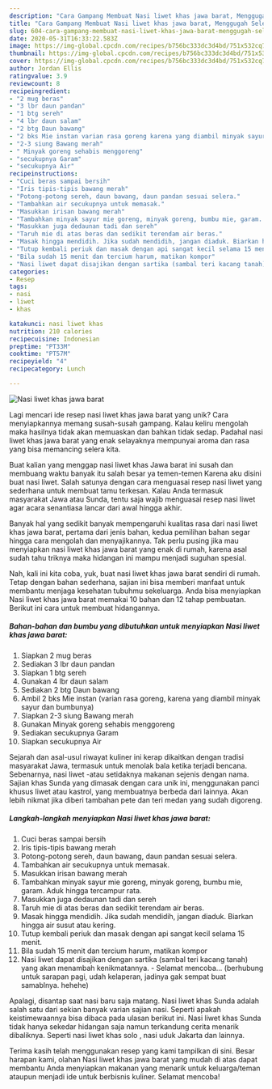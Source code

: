 ```yaml
---
description: "Cara Gampang Membuat Nasi liwet khas jawa barat, Menggugah Selera"
title: "Cara Gampang Membuat Nasi liwet khas jawa barat, Menggugah Selera"
slug: 604-cara-gampang-membuat-nasi-liwet-khas-jawa-barat-menggugah-selera
date: 2020-05-31T16:33:22.583Z
image: https://img-global.cpcdn.com/recipes/b756bc333dc3d4bd/751x532cq70/nasi-liwet-khas-jawa-barat-foto-resep-utama.jpg
thumbnail: https://img-global.cpcdn.com/recipes/b756bc333dc3d4bd/751x532cq70/nasi-liwet-khas-jawa-barat-foto-resep-utama.jpg
cover: https://img-global.cpcdn.com/recipes/b756bc333dc3d4bd/751x532cq70/nasi-liwet-khas-jawa-barat-foto-resep-utama.jpg
author: Jordan Ellis
ratingvalue: 3.9
reviewcount: 8
recipeingredient:
- "2 mug beras"
- "3 lbr daun pandan"
- "1 btg sereh"
- "4 lbr daun salam"
- "2 btg Daun bawang"
- "2 bks Mie instan varian rasa goreng karena yang diambil minyak sayur dan bumbunya"
- "2-3 siung Bawang merah"
- " Minyak goreng sehabis menggoreng"
- "secukupnya Garam"
- "secukupnya Air"
recipeinstructions:
- "Cuci beras sampai bersih"
- "Iris tipis-tipis bawang merah"
- "Potong-potong sereh, daun bawang, daun pandan sesuai selera."
- "Tambahkan air secukupnya untuk memasak."
- "Masukkan irisan bawang merah"
- "Tambahkan minyak sayur mie goreng, minyak goreng, bumbu mie, garam. Aduk hingga tercampur rata."
- "Masukkan juga dedaunan tadi dan sereh"
- "Taruh mie di atas beras dan sedikit terendam air beras."
- "Masak hingga mendidih. Jika sudah mendidih, jangan diaduk. Biarkan hingga air susut atau kering."
- "Tutup kembali periuk dan masak dengan api sangat kecil selama 15 menit."
- "Bila sudah 15 menit dan tercium harum, matikan kompor"
- "Nasi liwet dapat disajikan dengan sartika (sambal teri kacang tanah) yang akan menambah kenikmatannya. Selamat mencoba... (berhubung untuk sarapan pagi, udah kelaperan, jadinya gak sempat buat samablnya. hehehe)"
categories:
- Resep
tags:
- nasi
- liwet
- khas

katakunci: nasi liwet khas 
nutrition: 210 calories
recipecuisine: Indonesian
preptime: "PT33M"
cooktime: "PT57M"
recipeyield: "4"
recipecategory: Lunch

---
```



![Nasi liwet khas jawa barat](https://img-global.cpcdn.com/recipes/b756bc333dc3d4bd/751x532cq70/nasi-liwet-khas-jawa-barat-foto-resep-utama.jpg)

Lagi mencari ide resep nasi liwet khas jawa barat yang unik? Cara menyiapkannya memang susah-susah gampang. Kalau keliru mengolah maka hasilnya tidak akan memuaskan dan bahkan tidak sedap. Padahal nasi liwet khas jawa barat yang enak selayaknya mempunyai aroma dan rasa yang bisa memancing selera kita.

Buat kalian yang menggap nasi liwet khas Jawa barat ini susah dan membuang waktu banyak itu salah besar ya temen-temen Karena aku disini buat nasi liwet. Salah satunya dengan cara menguasai resep nasi liwet yang sederhana untuk membuat tamu terkesan. Kalau Anda termasuk masyarakat Jawa atau Sunda, tentu saja wajib menguasai resep nasi liwet agar acara senantiasa lancar dari awal hingga akhir.

Banyak hal yang sedikit banyak mempengaruhi kualitas rasa dari nasi liwet khas jawa barat, pertama dari jenis bahan, kedua pemilihan bahan segar hingga cara mengolah dan menyajikannya. Tak perlu pusing jika mau menyiapkan nasi liwet khas jawa barat yang enak di rumah, karena asal sudah tahu triknya maka hidangan ini mampu menjadi suguhan spesial.


Nah, kali ini kita coba, yuk, buat nasi liwet khas jawa barat sendiri di rumah. Tetap dengan bahan sederhana, sajian ini bisa memberi manfaat untuk membantu menjaga kesehatan tubuhmu sekeluarga. Anda bisa menyiapkan Nasi liwet khas jawa barat memakai 10 bahan dan 12 tahap pembuatan. Berikut ini cara untuk membuat hidangannya.

<!--inarticleads1-->

##### Bahan-bahan dan bumbu yang dibutuhkan untuk menyiapkan Nasi liwet khas jawa barat:

1. Siapkan 2 mug beras
1. Sediakan 3 lbr daun pandan
1. Siapkan 1 btg sereh
1. Gunakan 4 lbr daun salam
1. Sediakan 2 btg Daun bawang
1. Ambil 2 bks Mie instan (varian rasa goreng, karena yang diambil minyak sayur dan bumbunya)
1. Siapkan 2-3 siung Bawang merah
1. Gunakan  Minyak goreng sehabis menggoreng
1. Sediakan secukupnya Garam
1. Siapkan secukupnya Air


Sejarah dan asal-usul riwayat kuliner ini kerap dikaitkan dengan tradisi masyarakat Jawa, termasuk untuk menolak bala ketika terjadi bencana. Sebenarnya, nasi liwet -atau setidaknya makanan sejenis dengan nama. Sajian khas Sunda yang dimasak dengan cara unik ini, menggunakan panci khusus liwet atau kastrol, yang membuatnya berbeda dari lainnya. Akan lebih nikmat jika diberi tambahan pete dan teri medan yang sudah digoreng. 

<!--inarticleads2-->

##### Langkah-langkah menyiapkan Nasi liwet khas jawa barat:

1. Cuci beras sampai bersih
1. Iris tipis-tipis bawang merah
1. Potong-potong sereh, daun bawang, daun pandan sesuai selera.
1. Tambahkan air secukupnya untuk memasak.
1. Masukkan irisan bawang merah
1. Tambahkan minyak sayur mie goreng, minyak goreng, bumbu mie, garam. Aduk hingga tercampur rata.
1. Masukkan juga dedaunan tadi dan sereh
1. Taruh mie di atas beras dan sedikit terendam air beras.
1. Masak hingga mendidih. Jika sudah mendidih, jangan diaduk. Biarkan hingga air susut atau kering.
1. Tutup kembali periuk dan masak dengan api sangat kecil selama 15 menit.
1. Bila sudah 15 menit dan tercium harum, matikan kompor
1. Nasi liwet dapat disajikan dengan sartika (sambal teri kacang tanah) yang akan menambah kenikmatannya. - Selamat mencoba... (berhubung untuk sarapan pagi, udah kelaperan, jadinya gak sempat buat samablnya. hehehe)


Apalagi, disantap saat nasi baru saja matang. Nasi liwet khas Sunda adalah salah satu dari sekian banyak varian sajian nasi. Seperti apakah keistimewaannya bisa dibaca pada ulasan berikut ini. Nasi liwet khas Sunda tidak hanya sekedar hidangan saja namun terkandung cerita menarik dibaliknya. Seperti nasi liwet khas solo , nasi uduk Jakarta dan lainnya. 

Terima kasih telah menggunakan resep yang kami tampilkan di sini. Besar harapan kami, olahan Nasi liwet khas jawa barat yang mudah di atas dapat membantu Anda menyiapkan makanan yang menarik untuk keluarga/teman ataupun menjadi ide untuk berbisnis kuliner. Selamat mencoba!
